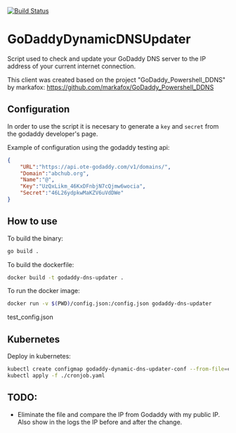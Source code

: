 [![Build Status](https://travis-ci.org/MihaiLupoiu/GoDaddyDynamicDNSUpdater.svg?branch=master)](https://travis-ci.org/MihaiLupoiu/GoDaddyDynamicDNSUpdater)

# GoDaddyDynamicDNSUpdater
Script used to check and update your GoDaddy DNS server to the IP address of your current internet connection.

This client was created based on the project "GoDaddy_Powershell_DDNS" by markafox: https://github.com/markafox/GoDaddy_Powershell_DDNS

## Configuration

In order to use the script it is necesary to generate a `key` and `secret` from the godaddy developer's page.

Example of configuration using the godaddy testing api:
```json
{
    "URL":"https://api.ote-godaddy.com/v1/domains/",
    "Domain":"abchub.org",
    "Name":"@",
    "Key":"UzQxLikm_46KxDFnbjN7cQjmw6wocia",
    "Secret":"46L26ydpkwMaKZV6uVdDWe"
}
```

## How to use
To build the binary:
```bash 
go build .
```
To build the dockerfile:
```bash 
docker build -t godaddy-dns-updater .
```

To run the docker image:
```bash 
docker run -v $(PWD)/config.json:/config.json godaddy-dns-updater
```
test_config.json

## Kubernetes
Deploy in kubernetes:
```bash
kubectl create configmap godaddy-dynamic-dns-updater-conf --from-file=config.json
kubectl apply -f ./cronjob.yaml
```

## TODO:
* Eliminate the file and compare the IP from Godaddy with my public IP. Also show in the logs the IP before and after the change.
